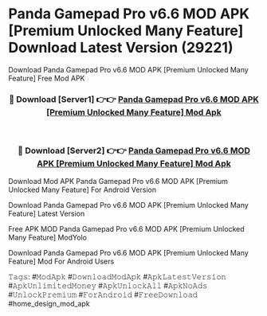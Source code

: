 # Panda Gamepad Pro v6.6 MOD APK [Premium Unlocked Many Feature] Download Latest Version (29221)
Download Panda Gamepad Pro v6.6 MOD APK [Premium Unlocked Many Feature] Free Mod APK

<div align="center">
<h3>🔴 Download [Server1] 👉👉 <a href="https://apkcomod.com?title=Panda_Gamepad_Pro_v6.6_MOD_APK_[Premium_Unlocked_Many_Feature]">Panda Gamepad Pro v6.6 MOD APK [Premium Unlocked Many Feature] Mod Apk</a></h3><br>

<h3>🔴 Download [Server2] 👉👉 <a href="https://apkcomod.com?title=Panda_Gamepad_Pro_v6.6_MOD_APK_[Premium_Unlocked_Many_Feature]">Panda Gamepad Pro v6.6 MOD APK [Premium Unlocked Many Feature] Mod Apk</a></h3>
</div>


Download Mod APK Panda Gamepad Pro v6.6 MOD APK [Premium Unlocked Many Feature] For Android Version

Download Panda Gamepad Pro v6.6 MOD APK [Premium Unlocked Many Feature] Latest Version

Free APK MOD Panda Gamepad Pro v6.6 MOD APK [Premium Unlocked Many Feature] ModYolo

Download Panda Gamepad Pro v6.6 MOD APK [Premium Unlocked Many Feature] Mod For Android Users

𝚃𝚊𝚐𝚜: #𝙼𝚘𝚍𝙰𝚙𝚔 #𝙳𝚘𝚠𝚗𝚕𝚘𝚊𝚍𝙼𝚘𝚍𝙰𝚙𝚔 #𝙰𝚙𝚔𝙻𝚊𝚝𝚎𝚜𝚝𝚅𝚎𝚛𝚜𝚒𝚘𝚗 #𝙰𝚙𝚔𝚄𝚗𝚕𝚒𝚖𝚒𝚝𝚎𝚍𝙼𝚘𝚗𝚎𝚢 #𝙰𝚙𝚔𝚄𝚗𝚕𝚘𝚌𝚔𝙰𝚕𝚕 #𝙰𝚙𝚔𝙽𝚘𝙰𝚍𝚜 #𝚄𝚗𝚕𝚘𝚌𝚔𝙿𝚛𝚎𝚖𝚒𝚞𝚖 #𝙵𝚘𝚛𝙰𝚗𝚍𝚛𝚘𝚒𝚍 #𝙵𝚛𝚎𝚎𝙳𝚘𝚠𝚗𝚕𝚘𝚊𝚍 #home_design_mod_apk